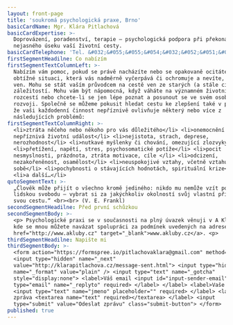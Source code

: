 ```yaml
---
layout: front-page
title: 'soukromá psychologická praxe, Brno'
basicCardName: Mgr. Klára Pitlachová
basicCardExpertise: >-
  Doprovázení, poradenství, terapie – psychologická podpora při překonávání
  nejasného úseku vaší životní cesty.
basicCardTelephone: 'Tel. &#032;&#055;&#055;&#054;&#032;&#052;&#051;&#051;&#032;&#053;&#057;&#057;'
firstSegmentHeadilne: Co nabízím
firstSegmentTextColumnLeft: >-
  Nabízím vám pomoc, pokud se právě nacházíte nebo se opakovaně ocitáte v
  obtížné situaci, která vás nadměrně vyčerpává či ochromuje a nevíte, jak z ní
  ven. Mohu se stát vaším průvodcem na cestě ven ze starých (a stále citlivých)
  záležitostí. Mohu vám být nápomocná, když váháte na významném životním
  rozcestí nebo chcete-li se jen lépe poznat a posunout se ve svém osobním
  rozvoji. Společně se můžeme pokusit hledat cestu ke zlepšení také v případě,
  že vaši každodenní činnost nepříznivě ovlivňuje některý nebo více z
  následujících problémů:
firstSegmentTextColumnRight: >-
  <li>ztráta něčeho nebo někoho pro vás důležitého</li> <li>onemocnění či jiná
  nepříznivá životní událost</li> <li>nejistota, strach, deprese,
  nerozhodnost</li> <li>nutkavé myšlenky či chování, omezující zlozvyky</li>
  <li>přetížení, napětí, stres, psychosomatické potíže</li> <li>pocit
  nesmyslnosti, prázdnota, ztráta motivace, cíle </li> <li>odcizení,
  nezakořeněnost, osamělost</li> <li>neuspokojivé vztahy, včetně vztahu k
  sobě</li> <li>pochybnosti o stávajících hodnotách, spirituální krize</li>
  <li>a další…</li>
qutoSegmentText: >-
  „Člověk může přijít o všechno kromě jediného: nikdo mu nemůže vzít poslední
  lidskou svobodu – vybrat si za jakýchkoliv okolností svůj vlastní přístup,
  svou cestu.“ <br><br> (V. E. Frankl)
secondSegmentHeadilne: Před první schůzkou
secondSegmentBody: >-
  <p> Psychologické praxi se v současnosti na plný úvazek věnuji v A Klubech,
  kde se mnou můžete navázat spolupráci za podmínek uvedených na adrese <a
  href="http://www.akluby.cz" target="_blank">www.akluby.cz</a>. <p>
thirdSegmentHeadilne: Napište mi
thirdSegmentBody: >-
  <form action="https://formspree.io/pitlachovaklara@gmail.com" method="POST">
  <input type="hidden" name="_next"
  value="http://klarapitlachova.cz/message-sent.html"> <input type="hidden"
  name="_format" value="plain" /> <input type="text" name="_gotcha"
  style="display:none"> <label>Váš email <input id="input-sender-email"
  type="email" name="_replyto" required> </label> </label> <label>Vaše jméno
  <input type="text" name="jmeno" placeholder="" required> </label> <label>Vaše
  zpráva <textarea name="text" required></textarea> </label> <input
  type="submit" value="Odeslat zprávu" class="submit-button"> </form>
published: true
---
```

